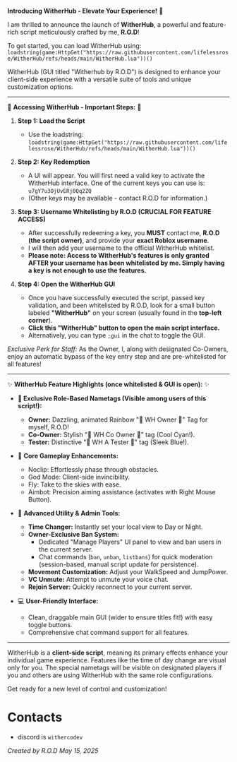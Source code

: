 **Introducing WitherHub - Elevate Your Experience!** 📢

I am thrilled to announce the launch of **WitherHub**, a powerful and feature-rich script meticulously crafted by me, **R.O.D**!

To get started, you can load WitherHub using:
`loadstring(game:HttpGet("https://raw.githubusercontent.com/lifelessrose/WitherHub/refs/heads/main/WitherHub.lua"))()`

WitherHub (GUI titled "Witherhub by R.O.D") is designed to enhance your client-side experience with a versatile suite of tools and unique customization options.

---

🔑 **Accessing WitherHub - Important Steps:** 🔑

1.  **Step 1: Load the Script**
    * Use the loadstring: `loadstring(game:HttpGet("https://raw.githubusercontent.com/lifelessrose/WitherHub/refs/heads/main/WitherHub.lua"))()`

2.  **Step 2: Key Redemption**
    * A UI will appear. You will first need a valid key to activate the WitherHub interface. One of the current keys you can use is: `u7gY7u3OjUvERj0Qq2ZQ`
    * (Other keys may be available - contact R.O.D for information.)

3.  **Step 3: Username Whitelisting by R.O.D (CRUCIAL FOR FEATURE ACCESS)**
    * After successfully redeeming a key, you **MUST** contact me, **R.O.D (the script owner)**, and provide your **exact Roblox username**.
    * I will then add your username to the official WitherHub whitelist.
    * **Please note: Access to WitherHub's features is only granted AFTER your username has been whitelisted by me. Simply having a key is not enough to use the features.**

4.  **Step 4: Open the WitherHub GUI**
    * Once you have successfully executed the script, passed key validation, and been whitelisted by R.O.D, look for a small button labeled **"WitherHub"** on your screen (usually found in the **top-left corner**).
    * **Click this "WitherHub" button to open the main script interface.**
    * Alternatively, you can type `;gui` in the chat to toggle the GUI.

*Exclusive Perk for Staff:* As the Owner, I, along with designated Co-Owners, enjoy an automatic bypass of the key entry step and are pre-whitelisted for all features!

---

✨ **WitherHub Feature Highlights (once whitelisted & GUI is open):** ✨

* **👑 Exclusive Role-Based Nametags (Visible among users of this script!):**
    * **Owner:** Dazzling, animated Rainbow "👑 WH Owner 👑" Tag for myself, R.O.D!
    * **Co-Owner:** Stylish "💎 WH Co Owner 💎" tag (Cool Cyan!).
    * **Tester:** Distinctive "🧪 WH A Tester 🧪" tag (Sleek Blue!).

* 🚀 **Core Gameplay Enhancements:**
    * Noclip: Effortlessly phase through obstacles.
    * God Mode: Client-side invincibility.
    * Fly: Take to the skies with ease.
    * Aimbot: Precision aiming assistance (activates with Right Mouse Button).

* 🔧 **Advanced Utility & Admin Tools:**
    * **Time Changer:** Instantly set your local view to Day or Night.
    * **Owner-Exclusive Ban System:**
        * Dedicated "Manage Players" UI panel to view and ban users in the current server.
        * Chat commands (`ban`, `unban`, `listbans`) for quick moderation (session-based, manual script update for persistence).
    * **Movement Customization:** Adjust your WalkSpeed and JumpPower.
    * **VC Unmute:** Attempt to unmute your voice chat.
    * **Rejoin Server:** Quickly reconnect to your current server.

* 💻 **User-Friendly Interface:**
    * Clean, draggable main GUI (wider to ensure titles fit!) with easy toggle buttons.
    * Comprehensive chat command support for all features.
---

WitherHub is a **client-side script**, meaning its primary effects enhance your individual game experience. Features like the time of day change are visual only for you. The special nametags will be visible on designated players if you and others are using WitherHub with the same role configurations.

Get ready for a new level of control and customization!

# Contacts 
 * discord is ```withercodev```


*Created by R.O.D*
*May 15, 2025*
